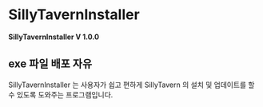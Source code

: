 # SillyTavernInstaller

**SillyTavernInstaller V 1.0.0**

exe 파일 배포 자유
---

SillyTavernInstaller 는 사용자가 쉽고 편하게 SillyTavern 의 설치 및 업데이트를 할 수 있도록 도와주는 프로그램입니다.
